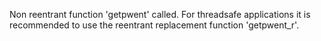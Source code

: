 Non reentrant function 'getpwent' called. For threadsafe applications it is recommended to use the reentrant replacement function 'getpwent_r'.